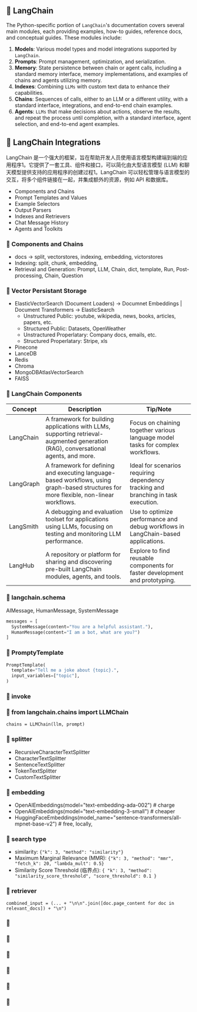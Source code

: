 
## 📖 LangChain

The Python-specific portion of `LangChain`'s documentation covers several main modules, each providing examples, how-to guides, reference docs, and conceptual guides. These modules include:

1. **Models**: Various model types and model integrations supported by `LangChain`.
1. **Prompts**: Prompt management, optimization, and serialization.
1. **Memory**: State persistence between chain or agent calls, including a standard memory interface, memory implementations, and examples of chains and agents utilizing memory.
1. **Indexes**: Combining `LLMs` with custom text data to enhance their capabilities.
1. **Chains**: Sequences of calls, either to an LLM or a different utility, with a standard interface, integrations, and end-to-end chain examples.
1. **Agents**: `LLMs` that make decisions about actions, observe the results, and repeat the process until completion, with a standard interface, agent selection, and end-to-end agent examples. 
   
## 📖  LangChain Integrations

LangChain 是一个强大的框架，旨在帮助开发人员使用语言模型构建端到端的应用程序1。它提供了一套工具、组件和接口，可以简化由大型语言模型 (LLM) 和聊天模型提供支持的应用程序的创建过程1。LangChain 可以轻松管理与语言模型的交互，将多个组件链接在一起，并集成额外的资源，例如 API 和数据库。

- Components and Chains
- Prompt Templates and Values
- Example Selectors
- Output Parsers
- Indexes and Retrievers
- Chat Message History
- Agents and Toolkits

### 🥃 Components and Chains

- docs -> split, vectorstores, indexing, embedding, victorstores
- Indexing: split, chunk, embedding,
- Retrieval and Generation: Prompt, LLM, Chain, dict, template, Run, Post-processing, Chain, Question

### 🥃 Vector Persistant Storage

- ElasticVectorSearch (Document Loaders) -> Documnet Embeddings | Document Transformers -> ElasticSearch
    * Unstructured Public: youtube, wikipedia, news, books, articles, papers, etc.
    * Structured Public: Datasets, OpenWeather
    * Unstractured Properlatary: Company docs, emails, etc.
    * Structured Properlatary: Stripe, xls
- Pinecone
- LanceDB
- Redis
- Chroma
- MongoDBAtlasVectorSearch
- FAISS

### 🥃 LangChain Components

| Concept   | Description                                                                 | Tip/Note                                                       |
|-----------|-----------------------------------------------------------------------------|----------------------------------------------------------------|
| LangChain | A framework for building applications with LLMs, supporting retrieval-augmented generation (RAG), conversational agents, and more. | Focus on chaining together various language model tasks for complex workflows. |
| LangGraph | A framework for defining and executing language-based workflows, using graph-based structures for more flexible, non-linear workflows. | Ideal for scenarios requiring dependency tracking and branching in task execution. |
| LangSmith | A debugging and evaluation toolset for applications using LLMs, focusing on testing and monitoring LLM performance. | Use to optimize performance and debug workflows in LangChain-based applications. |
| LangHub   | A repository or platform for sharing and discovering pre-built LangChain modules, agents, and tools. | Explore to find reusable components for faster development and prototyping. |

### 🥃 langchain.schema

AIMessage, HumanMessage, SystemMessage

```python
messages = [
  SystemMessage(content="You are a helpful assistant."),
  HumanMessage(content="I am a bot, what are you?")
]
```

### 🥃 PromptyTemplate

```python
PromptTemplate(
  template="Tell me a joke about {topic}.",
  input_variables=["topic"],
)
```

### 🥃 invoke

### 🥃 from langchain.chains import LLMChain

`chains = LLMChain(llm, prompt)`

### 🥃 splitter

- RecursiveCharacterTextSplitter
- CharacterTextSplitter
- SentenceTextSplitter
- TokenTextSplitter
- CustomTextSplitter

### 🥃 embedding

- OpenAIEmbeddings(model="text-embedding-ada-002") # charge
- OpenAIEmbeddings(model="text-embedding-3-small") # cheaper
- HuggingFaceEmbeddings(model_name="sentence-transformers/all-mpnet-base-v2") # free, locally,

### 🥃 search type

- similarity: `{"k": 3, "method": "similarity"}`
- Maximum Marginal Relevance (MMR): `{"k": 3, "method": "mmr", "fetch_k": 20, "lambda_mult": 0.5}`
- Similarity Score Threshold (临界点): `{ "k": 3, "method": "similarity_score_threshold", "score_threshold": 0.1 }`

### 🥃 retriever

`combined_input = (... + "\n\n".join([doc.page_content for doc in relevant_docs]) + "\n")`

### 🥃 

### 🥃 

### 🥃 

### 🥃 

### 🥃 

### 🥃 
